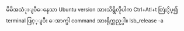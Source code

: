 မိမိအသံုးျပဳေနေသာ Ubuntu version အားသိရွိလိုပါက Ctrl+Atl+t တြဲႏွိပ္၍ terminal ဖြင့္ျပီး ေအာက္ပါ command အားရိုက္ထည့္ပါ။
lsb_release -a
